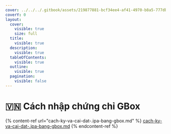 ```yaml
---
cover: ../../../.gitbook/assets/219877881-bcf34ee4-af41-4970-b8a5-777db301eeaf.png
coverY: 0
layout:
  cover:
    visible: true
    size: full
  title:
    visible: true
  description:
    visible: true
  tableOfContents:
    visible: true
  outline:
    visible: true
  pagination:
    visible: false
---
```


# 🇻🇳 Cách nhập chứng chỉ GBox



{% content-ref url="cach-ky-va-cai-dat-.ipa-bang-gbox.md" %}
[cach-ky-va-cai-dat-.ipa-bang-gbox.md](cach-ky-va-cai-dat-.ipa-bang-gbox.md)
{% endcontent-ref %}
